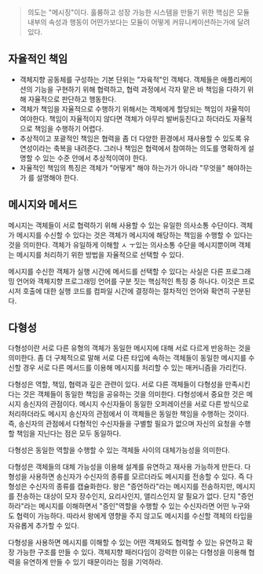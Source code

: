 > 의도는 "메시징"이다. 훌륭하고 성장 가능한 시스템을 만들기 위한 핵심은 모듈내부의 속성과 행동이 어떤가보다는 모듈이 어떻게 커뮤니케이션하는가에 달려있다.

## 자율적인 책임
- 객체지향 공동체를 구성하는 기본 단위는 "자육적"인 객체다. 객체들은 애플리케이션의 기능을 구현하기 위해 협력하고, 협력 과정에서 각자 맡은 바 책임을 다하기 위해 자율적으로 판단하고 행동한다.
- 객체가 책임을 자율적으로 수행하기 위해서는 객체에게 할당되는 책임이 자율적이여야한다. 책임이 자율적이지 않다면 객체가 아무리 발버둥친다고 하더라도 자율적으로 책임을 수행하기 어렵다.
- 추상적이고 포괄적인 책임은 협력을 좀 더 다양한 환경에서 재사용할 수 있도록 유연성이라는 축복을 내려준다. 그러나 책임은 협력에서 참여하는 의도를 명확하게 설명할 수 있는 수준 안에서 추상적이여야 한다.
- 자율적인 책임의 특징은 객체가 "어떻게" 해야 하는가가 아니라 "무엇을" 해야하는가 를 설명해야 한다.

## 메시지와 메서드
메시지는 객체들이 서로 협력하기 위해 사용할 수 있는 유일한 의사소통 수단이다. 객체가 메시지를 수신할 수 있다는 것은 객체가 메시지에 해당하는 책임을 수행할 수 있다는 것을 의미한다. 객체가 유일하게 이해할 ㅅ ㅜ있는 의사소통 수단을 메시지뿐이며 객체는 메시지를 처리하기 위한 방법을 자율적으로 선택할 수 있다.

메시지를 수신한 객체가 실행 시간에 메서드를 선택할 수 있다는 사실은 다른 프로그래밍 언어와 객체지향 프로그래밍 언어를 구분 짓는 핵심적인 특징 중 하나다. 이것은 프로시저 호출에 대한 실행 코드를 컴파일 시간에 결정하는 절차적인 언어와 확연히 구분된다.

## 다형성
다형성이란 서로 다른 유형의 객체가 동일한 메시지에 대해 서로 다르게 반응하는 것을 의미한다. 좀 더 구체적으로 말해 서로 다른 타입에 속하는 객체들이 동일한 메시지를 수신할 경우 서로 다른 메서드를 이용해 메시지를 처리할 수 있는 매커니즘을 가리킨다.

다형성은 역할, 책임, 협력과 깊은 관련이 있다. 서로 다른 객체들이 다형성을 만족시킨다는 것은 객체들이 동일한 책임을 공유하는 것을 의미한다. 다형성에서 중요한 것은 메시지 송신자의 관점이다. 메시지 수신자들이 동일한 오퍼레이션을 서로 다른 방식으로 처리하더라도 메시지 송신자의 관점에서 이 객체들은 동일한 책임을 수행하는 것이다. 즉, 송신자의 관점에서 다형적인 수신자들을 구별할 필요가 없으며 자신의 요청을 수행할 책임을 지닌다는 점은 모두 동일하다.

다형성은 동일한 역할을 수행할 수 있는 객체들 사이의 대체가능성을 의미한다.

다형성은 객체들의 대체 가능성을 이용해 설계를 유연하고 재사용 가능하게 만든다. 다형성을 사용하면 송신자가 수신자의 종류를 모르더라도 메시지를 전송할 수 있다. 즉 다형성은 수신자의 종류를 캡슐화한다. 왕은 "증언하라"라는 메시지를 전송하지만, 메시지를 전송하는 대상이 모자 장수인지, 요리사인지, 앨리스인지 알 필요가 없다. 단지 "증언하라"라는 메시지를 이해하면서 "증인"역할을 수행할 수 있는 수신자라면 어떤 누구와도 협력이 가능하다. 따라서 왕에게 영향을 주지 않고도 메시지를 수신할 객체의 타입을 자유롭게 추가할 수 있다.

다형성을 사용하면 메시지를 이해할 수 있는 어떤 객체와도 협력할 수 있는 유연하고 확장 가능한 구조를 만들 수 있다. 객체지향 패러다임이 강력한 이유는 다형성을 이용해 협력을 유연하게 만들 수 있기 때문이라는 점을 기억하라.

